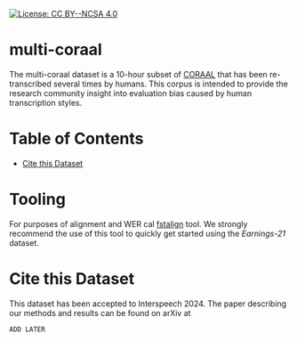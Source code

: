 [![License: CC BY--NCSA 4.0](https://img.shields.io/badge/License-CC%20BY--NC--SA%204.0-lightgrey.svg)](LICENSE.md)

# multi-coraal
The multi-coraal dataset is a 10-hour subset of [CORAAL](https://oraal.uoregon.edu/coraal) that has been re-transcribed several times by humans. This corpus is intended to provide the research community insight into evaluation bias caused by human transcription styles.

# Table of Contents
* [Cite this Dataset](#cite-this-dataset)

# Tooling
For purposes of alignment and WER cal [fstalign](https://github.com/revdotcom/fstalign/tree/master) tool. We strongly recommend the use of this tool to quickly get started using the *Earnings-21* dataset.

# Cite this Dataset
This dataset has been accepted to Interspeech 2024.
The paper describing our methods and results can be found on arXiv at 
```
ADD LATER
```
